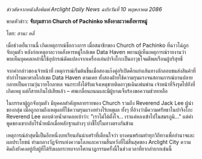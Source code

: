 _ข่าวตัดจากหนังสือพิมพ์ Arclight Daily News ฉบับวันที่ 10 พฤษภาคม 2086_

พาดหัวข่าว: **จับกุมสาวก Church of Pachinko หลังอาละวาดสังหารหมู่**

โดย: _ฮานะ หลี่_

เมื่อช่วงเย็นวานนี้ เกิดเหตุการณ์ช็อกวงการ เมื่อสมาชิกของ Church of Pachinko ที่ฉาวโฉ่ถูกจับกุมตัว หลังก่อเหตุอาละวาดสังหารหมู่ใกล้เขต Data Haven พยานผู้เห็นเหตุการณ์รายงานว่าพบเห็นบุคคลเหล่านี้ใช้อุปกรณ์ดัดแปลงจากเครื่องเล่นปาจิงโกะเป็นอาวุธโจมตีพลเรือนผู้บริสุทธิ์

จากคำกล่าวของเจ้าหน้าที่ เหตุการณ์เริ่มต้นขึ้นเมื่อสองแก๊งคู่อริเปิดศึกแย่งเส้นทางลักลอบขนส่งสินค้าที่ทำกำไรมหาศาลใกล้เขต Data Haven ตามเคย ทั้งสองฝ่ายใช้ความรุนแรงจนสถานการณ์บานปลายกลายเป็นความวุ่นวายโกลาหล จนกระทั่งได้รับแจ้งเหตุชายติดอาวุธเดินเพ่นพ่าน เจ้าหน้าที่จึงรุดไปยังที่เกิดเหตุ แต่ก็สายเกินไปเสียแล้ว – ศพเกลื่อนถนนและมีผู้บาดเจ็บร้องขอความช่วยเหลือ

ในบรรดาผู้ถูกจับกุมตัว มีบุคคลสำคัญหลายรายของ Church รวมถึง Reverend Jack Lee ผู้นำของกลุ่ม เมื่อถูกถามถึงเหตุผลที่ใช้ความรุนแรงอย่างไร้เหตุผล ทั้งๆ ที่อ้างว่ามีความศรัทธาในปาจิงโกะ Reverend Lee ตอบด้วยน้ำตาคลอเบ้าว่า: "เราไม่ได้ตั้งใจ... เราแค่หลงเข้าไปในสมรภูมิ..." แต่คำพูดของเขากลับไร้น้ำหนักเมื่อหลักฐานต่างๆ บ่งชี้ไปในทางตรงกันข้าม

เหตุการณ์ล่าสุดนี้เป็นอีกหนึ่งบทเรียนอันน่าเศร้าที่เตือนใจว่า บางคนพร้อมทำทุกวิถีทางเพื่ออำนาจและผลประโยชน์ ท่ามกลางวัฏจักรแห่งความโลภและความสิ้นหวังที่ไม่สิ้นสุดของ Arclight City ความคิดถึงยังคงอยู่กับผู้ที่ได้รับผลกระทบจากโศกนาฏกรรมครั้งนี้ในช่วงเวลาที่ยากลำบากเช่นนี้
